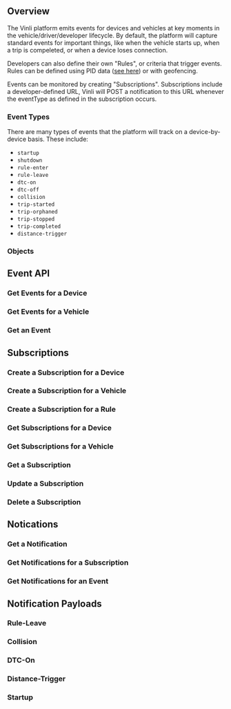 

## Overview
The Vinli platform emits events for devices and vehicles at key moments in the vehicle/driver/developer lifecycle. By default, the platform will capture standard events for important things, like when the vehicle starts up, when a trip is compeleted, or when a device loses connection.

Developers can also define their own "Rules", or criteria that trigger events. Rules can be defined using PID data ([see here](http://dev.vin.li/parameters.json)) or with geofencing.

Events can be monitored by creating "Subscriptions". Subscriptions include a developer-defined URL, Vinli will POST a notification to this URL whenever the eventType as defined in the subscription occurs.

### Event Types
There are many types of events that the platform will track on a device-by-device basis. These include:

* `startup`
* `shutdown`
* `rule-enter`
* `rule-leave`
* `dtc-on`
* `dtc-off`
* `collision`
* `trip-started`
* `trip-orphaned`
* `trip-stopped`
* `trip-completed`
* `distance-trigger`

### Objects

## Event API

### Get Events for a Device

### Get Events for a Vehicle

### Get an Event

## Subscriptions

### Create a Subscription for a Device

### Create a Subscription for a Vehicle

### Create a Subscription for a Rule

### Get Subscriptions for a Device

### Get Subscriptions for a Vehicle

### Get a Subscription

### Update a Subscription

### Delete a Subscription

## Notications

### Get a Notification

### Get Notifications for a Subscription

### Get Notifications for an Event

## Notification Payloads

### Rule-Leave

### Collision

### DTC-On

### Distance-Trigger

### Startup

